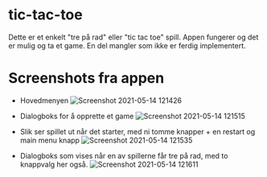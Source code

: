 # tic-tac-toe

Dette er et enkelt "tre på rad" eller "tic tac toe" spill. Appen fungerer og det er mulig og ta et game. En del mangler som ikke er ferdig implementert.

# Screenshots fra appen

- Hovedmenyen
![Screenshot 2021-05-14 121426](https://user-images.githubusercontent.com/55699012/118257590-18021c00-b4af-11eb-9056-884f8165043d.png)

- Dialogboks for å opprette et game
![Screenshot 2021-05-14 121515](https://user-images.githubusercontent.com/55699012/118257592-18021c00-b4af-11eb-8142-9ddb77b7e583.png)

- Slik ser spillet ut når det starter, med ni tomme knapper + en restart og main menu knapp
![Screenshot 2021-05-14 121535](https://user-images.githubusercontent.com/55699012/118257585-17698580-b4af-11eb-9dd2-6abc2bf60e1a.png)

- Dialogboks som vises når en av spillerne får tre på rad, med to knappvalg her også.
![Screenshot 2021-05-14 121611](https://user-images.githubusercontent.com/55699012/118257589-18021c00-b4af-11eb-8b85-9ad1e615bd3c.png)


